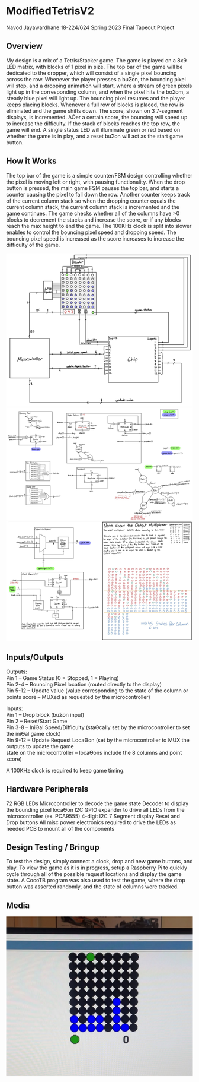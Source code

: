 # ModifiedTetrisV2

Navod Jayawardhane
18-224/624 Spring 2023 Final Tapeout Project

## Overview

My design is a mix of a Tetris/Stacker game. The game is played on a 8x9 LED matrix, with blocks
of 1 pixel in size. The top bar of the game will be dedicated to the dropper, which will consist of a
single pixel bouncing across the row.
Whenever the player presses a buƩon, the bouncing pixel will stop, and a dropping animation
will start, where a stream of green pixels light up in the corresponding column, and when the
pixel hits the boƩom, a steady blue pixel will light up. The bouncing pixel resumes and the player
keeps placing blocks.
Whenever a full row of blocks is placed, the row is eliminated and the game shifts down. The
score, shown on 3 7-segment displays, is incremented. AŌer a certain score, the bouncing will
speed up to increase the difficulty. If the stack of blocks reaches the top row, the game will end.
A single status LED will illuminate green or red based on whether the game is in play, and a reset
buƩon will act as the start game button.

## How it Works

The top bar of the game is a simple counter/FSM design controlling whether the pixel is moving left or right, with pausing functionality.
When the drop button is pressed, the main game FSM pauses the top bar, and starts a counter causing the pixel to fall down the row. Another counter keeps track of the current column stack so when the dropping counter equals the current column stack, the current column stack is incremented and the game continues. The game checks whether all of the columns have >0 blocks to decrement the stacks and increase the score, or if any blocks reach the max height to end the game.
The 100KHz clock is split into slower enables to control the bouncing pixel speed and dropping speed. The bouncing pixel speed is increased as the score increases to increase the difficulty of the game.

![](DesignOverview.png)
![](Modules.png)
![](Modules2.png)


## Inputs/Outputs

Outputs:  
Pin 1 – Game Status (0 = Stopped, 1 = Playing)  
Pin 2-4 – Bouncing Pixel location (routed directly to the display)  
Pin 5-12 – Update value (value corresponding to the state of the column or points score – MUXed as
requested by the microcontroller)

Inputs:  
Pin 1 – Drop block (buƩon input)  
Pin 2 – Reset/Start Game  
Pin 3-8 – IniƟal Speed/Difficulty (staƟcally set by the microcontroller to set the iniƟal game clock)  
Pin 9-12 – Update Request LocaƟon (set by the microcontroller to MUX the outputs to update the game  
state on the microcontroller – locaƟons include the 8 columns and point score)

A 100KHz clock is required to keep game timing.

## Hardware Peripherals

72 RGB LEDs
Microcontroller to decode the game state
Decoder to display the bounding pixel locaƟon
I2C GPIO expander to drive all LEDs from the microcontroller (ex. PCA9555)
4-digit I2C 7 Segment display
Reset and Drop buttons
All misc power electronics required to drive the LEDs as needed
PCB to mount all of the components

## Design Testing / Bringup

To test the design, simply connect a clock, drop and new game buttons, and play. To view the game as it is in progress, setup a Raspberry Pi to quickly cycle through all of the possible request locations and display the game state. A CocoTB program was also used to test the game, where the drop button was asserted randomly, and the state of columns were tracked.

## Media

![](GameExample.png)
